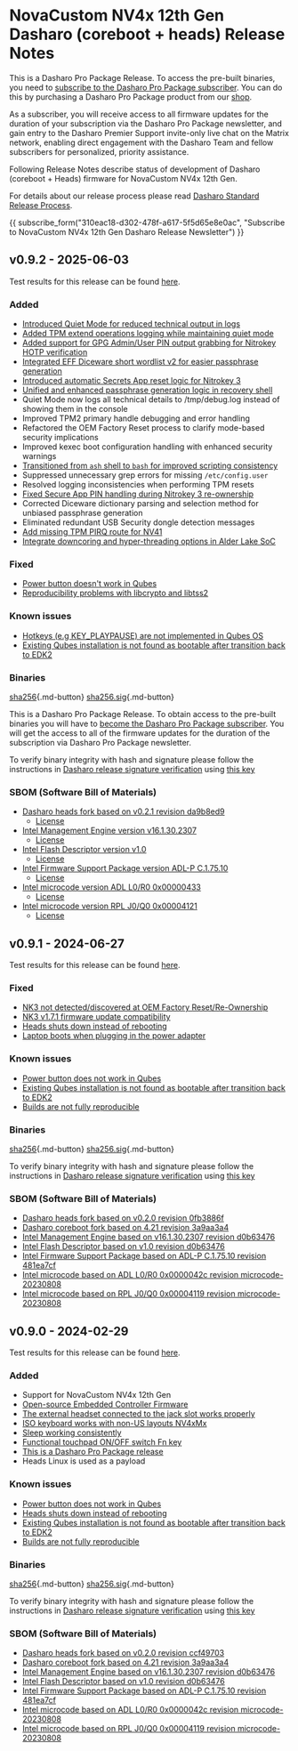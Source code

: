 # NovaCustom NV4x 12th Gen Dasharo (coreboot + heads) Release Notes

This is a Dasharo Pro Package Release. To access the pre-built binaries,
you need to [subscribe to the Dasharo Pro Package subscriber](https://docs.dasharo.com/ways-you-can-help-us/#become-a-dasharo-pro-package-subscriber).
You can do this by purchasing a Dasharo Pro Package product from our [shop](https://shop.3mdeb.com/shop/dasharo-pro-package/1-year-dasharo-entry-subscription-for-network-appliance/).

As a subscriber, you will receive access to all firmware updates for the
duration of your subscription via the Dasharo Pro Package newsletter,
and gain entry to the Dasharo Premier Support invite-only live chat on
the Matrix network, enabling direct engagement with the Dasharo Team and fellow
subscribers for personalized, priority assistance.

Following Release Notes describe status of development of Dasharo (coreboot +
Heads) firmware for NovaCustom NV4x 12th Gen.

For details about our release process please read
[Dasharo Standard Release Process](../../dev-proc/standard-release-process.md).

{{ subscribe_form("310eac18-d302-478f-a617-5f5d65e8e0ac",
"Subscribe to NovaCustom NV4x 12th Gen Dasharo Release Newsletter") }}

## v0.9.2 - 2025-06-03

Test results for this release can be found
[here](https://docs.google.com/spreadsheets/d/1yWZ--zFPIsQhXZByf7nJIrasQYuRSf1yCi60lY_RGsQ/edit#gid=2042954457).

### Added

- [Introduced Quiet Mode for reduced technical output in logs](https://github.com/linuxboot/heads/pull/1875)
- [Added TPM extend operations logging while maintaining quiet mode](https://github.com/linuxboot/heads/pull/1875)
- [Added support for GPG Admin/User PIN output grabbing for Nitrokey HOTP verification](https://github.com/Nitrokey/nitrokey-hotp-verification/issues/38)
- [Integrated EFF Diceware short wordlist v2 for easier passphrase generation](https://www.eff.org/dice)
- [Introduced automatic Secrets App reset logic for Nitrokey 3](https://github.com/Nitrokey/nitrokey-hotp-verification/pull/43)
- [Unified and enhanced passphrase generation logic in recovery shell](https://github.com/linuxboot/heads/pull/1875)
- Quiet Mode now logs all technical details to /tmp/debug.log instead of
  showing them in the console
- Improved TPM2 primary handle debugging and error handling
- Refactored the OEM Factory Reset process to clarify mode-based security implications
- Improved kexec boot configuration handling with enhanced security warnings
- [Transitioned from `ash` shell to `bash` for improved scripting consistency](https://github.com/linuxboot/heads/pull/1875)
- Suppressed unnecessary grep errors for missing `/etc/config.user`
- Resolved logging inconsistencies when performing TPM resets
- [Fixed Secure App PIN handling during Nitrokey 3 re-ownership](https://github.com/Nitrokey/nitrokey-hotp-verification/pull/43)
- Corrected Diceware dictionary parsing and selection method for unbiased
  passphrase generation
- Eliminated redundant USB Security dongle detection messages
- [Add missing TPM PIRQ route for NV41](https://github.com/Dasharo/coreboot/commit/6cd77aa95a7ab46771874b72c7dba6b3600d9b29)
- [Integrate downcoring and hyper-threading options in Alder Lake SoC](https://github.com/Dasharo/coreboot/commit/95f8459de5b432e69cceb3735d36bca9973e6321)

### Fixed

- [Power button doesn't work in Qubes](https://github.com/Dasharo/dasharo-issues/issues/710)
- [Reproducibility problems with libcrypto and libtss2](https://github.com/linuxboot/heads/issues/1616)

### Known issues

- [Hotkeys (e.g KEY_PLAYPAUSE) are not implemented in Qubes OS](https://github.com/QubesOS/qubes-issues/issues/9698)
- [Existing Qubes installation is not found as bootable after transition back to EDK2](https://github.com/Dasharo/dasharo-issues/issues/713)

### Binaries

[sha256][novacustom_nv4x_adl_v0.9.2_heads.rom_hash]{.md-button}
[sha256.sig][novacustom_nv4x_adl_v0.9.2_heads.rom_sig]{.md-button}

This is a Dasharo Pro Package Release. To obtain access to the pre-built
binaries you will have to
[become the Dasharo Pro Package subscriber](../../ways-you-can-help-us.md#become-a-dasharo-pro-package-subscriber).
You will get the access to all of the firmware updates for the duration of the
subscription via Dasharo Pro Package newsletter.

To verify binary integrity with hash and signature please follow the
instructions in [Dasharo release signature verification](/guides/signature-verification)
using [this key](https://github.com/3mdeb/3mdeb-secpack/blob/master/customer-keys/novacustom/dasharo-release-0.9.x-for-novacustom-signing-key.asc)

### SBOM (Software Bill of Materials)

- [Dasharo heads fork based on v0.2.1 revision da9b8ed9](https://github.com/Dasharo/heads/tree/da9b8ed9)
    + [License](https://github.com/Dasharo/heads/blob/da9b8ed9/COPYING)
- [Intel Management Engine version v16.1.30.2307](https://github.com/Dasharo/dasharo-blobs/blob/32cffee4/novacustom/nv4x_adl/me.bin)
    + [License](https://github.com/Dasharo/dasharo-blobs/blob/main/licenses/pv%20intel%20obl%20software%20license%20agreement%2011.2.2017.pdf)
- [Intel Flash Descriptor version v1.0](https://github.com/Dasharo/dasharo-blobs/blob/32cffee4/novacustom/nv4x_adl/descriptor.bin)
    + [License](https://github.com/Dasharo/dasharo-blobs/blob/main/licenses/pv%20intel%20obl%20software%20license%20agreement%2011.2.2017.pdf)
- [Intel Firmware Support Package version ADL-P C.1.75.10](https://github.com/intel/FSP/tree/3819544e/AlderLakeFspBinPkg/Client/AlderLakeP)
    + [License](https://github.com/intel/FSP/blob/3819544e/FSP_License.pdf)
- [Intel microcode version ADL L0/R0 0x00000433](https://github.com/intel/Intel-Linux-Processor-Microcode-Data-Files/tree/microcode-20240514/intel-ucode/06-9a-04)
    + [License](https://github.com/intel/Intel-Linux-Processor-Microcode-Data-Files/blob/microcode-20240514/license)
- [Intel microcode version RPL J0/Q0 0x00004121](https://github.com/intel/Intel-Linux-Processor-Microcode-Data-Files/tree/microcode-20240312/intel-ucode/06-ba-02)
    + [License](https://github.com/intel/Intel-Linux-Processor-Microcode-Data-Files/blob/microcode-20240312/license)

[newsletter]: https://newsletter.3mdeb.com/subscription/RJrTXDhWR
[novacustom_nv4x_adl_v0.9.2_heads.rom_hash]: https://dl.3mdeb.com/open-source-firmware/Dasharo/novacustom_nv4x_adl/heads/v0.9.2/novacustom_nv4x_adl_v0.9.2_heads.rom.sha256
[novacustom_nv4x_adl_v0.9.2_heads.rom_sig]: https://dl.3mdeb.com/open-source-firmware/Dasharo/novacustom_nv4x_adl/heads/v0.9.2/novacustom_nv4x_adl_v0.9.2_heads.rom.sha256.sig

## v0.9.1 - 2024-06-27

Test results for this release can be found
[here](https://docs.google.com/spreadsheets/d/1yWZ--zFPIsQhXZByf7nJIrasQYuRSf1yCi60lY_RGsQ/edit#gid=2042954457).

### Fixed

- [NK3 not detected/discovered at OEM Factory Reset/Re-Ownership](https://github.com/Dasharo/dasharo-issues/issues/831)
- [NK3 v1.7.1 firmware update compatibility](https://www.nitrokey.com/blog/2024/heads-v25-and-nitrokey-3-firmware-v171-security-update)
- [Heads shuts down instead of rebooting](https://github.com/Dasharo/dasharo-issues/issues/711)
- [Laptop boots when plugging in the power adapter](https://github.com/Dasharo/dasharo-issues/issues/766)

### Known issues

- [Power button does not work in Qubes](https://github.com/Dasharo/dasharo-issues/issues/710)
- [Existing Qubes installation is not found as bootable after transition back to EDK2](https://github.com/Dasharo/dasharo-issues/issues/713)
- [Builds are not fully reproducible](https://github.com/linuxboot/heads/issues/1616)

### Binaries

[sha256][novacustom_nv4x_adl_v0.9.1_heads.rom_hash]{.md-button}
[sha256.sig][novacustom_nv4x_adl_v0.9.1_heads.rom_sig]{.md-button}

To verify binary integrity with hash and signature please follow the
instructions in [Dasharo release signature verification](../../guides/signature-verification.md)
using [this key](https://github.com/3mdeb/3mdeb-secpack/blob/master/customer-keys/novacustom/dasharo-release-0.9.x-for-novacustom-signing-key.asc)

### SBOM (Software Bill of Materials)

- [Dasharo heads fork based on v0.2.0 revision 0fb3886f](https://github.com/Dasharo/heads/tree/0fb3886f)
- [Dasharo coreboot fork based on 4.21 revision 3a9aa3a4](https://github.com/Dasharo/coreboot/tree/3a9aa3a4)
- [Intel Management Engine based on v16.1.30.2307 revision d0b63476](https://github.com/Dasharo/dasharo-blobs/blob/d0b63476/novacustom/nv4x_adl/me.bin)
- [Intel Flash Descriptor based on v1.0 revision d0b63476](https://github.com/Dasharo/dasharo-blobs/blob/d0b63476/novacustom/nv4x_adl/descriptor.bin)
- [Intel Firmware Support Package based on ADL-P C.1.75.10 revision 481ea7cf](https://github.com/intel/FSP/tree/481ea7cf/AlderLakeFspBinPkg/Client/AlderLakeP)
- [Intel microcode based on ADL L0/R0 0x0000042c revision microcode-20230808](https://github.com/intel/Intel-Linux-Processor-Microcode-Data-Files/tree/microcode-20230808/intel-ucode/06-9a-04)
- [Intel microcode based on RPL J0/Q0 0x00004119 revision microcode-20230808](https://github.com/intel/Intel-Linux-Processor-Microcode-Data-Files/tree/microcode-20230808/intel-ucode/06-ba-02)

## v0.9.0 - 2024-02-29

Test results for this release can be found
[here](https://docs.google.com/spreadsheets/d/1yWZ--zFPIsQhXZByf7nJIrasQYuRSf1yCi60lY_RGsQ/edit#gid=2042954457).

### Added

- Support for NovaCustom NV4x 12th Gen
- [Open-source Embedded Controller Firmware](https://docs.dasharo.com/unified/novacustom/recovery/#ec-firmware-recovery)
- [The external headset connected to the jack slot works properly](https://github.com/Dasharo/dasharo-issues/issues/254)
- [ISO keyboard works with non-US layouts NV4xMx](https://github.com/Dasharo/dasharo-issues/issues/259)
- [Sleep working consistently](https://github.com/Dasharo/dasharo-issues/issues/261)
- [Functional touchpad ON/OFF switch Fn key](https://github.com/Dasharo/dasharo-issues/issues/38)
- [This is a Dasharo Pro Package release](https://docs.dasharo.com/dev-proc/versioning/#dasharo-pro-package-releases)
- Heads Linux is used as a payload

### Known issues

- [Power button does not work in Qubes](https://github.com/Dasharo/dasharo-issues/issues/710)
- [Heads shuts down instead of rebooting](https://github.com/Dasharo/dasharo-issues/issues/711)
- [Existing Qubes installation is not found as bootable after transition back to EDK2](https://github.com/Dasharo/dasharo-issues/issues/713)
- [Builds are not fully reproducible](https://github.com/linuxboot/heads/issues/1616)

### Binaries

[sha256][novacustom_nv4x_adl_v0.9.0_heads.rom_hash]{.md-button}
[sha256.sig][novacustom_nv4x_adl_v0.9.0_heads.rom_sig]{.md-button}

To verify binary integrity with hash and signature please follow the
instructions in [Dasharo release signature verification](../../guides/signature-verification.md)
using [this key](https://github.com/3mdeb/3mdeb-secpack/blob/master/customer-keys/novacustom/dasharo-release-0.9.x-for-novacustom-signing-key.asc)

### SBOM (Software Bill of Materials)

- [Dasharo heads fork based on v0.2.0 revision ccf49703](https://github.com/Dasharo/heads/tree/ccf49703)
- [Dasharo coreboot fork based on 4.21 revision 3a9aa3a4](https://github.com/Dasharo/coreboot/tree/3a9aa3a4)
- [Intel Management Engine based on v16.1.30.2307 revision d0b63476](https://github.com/Dasharo/dasharo-blobs/blob/d0b63476/novacustom/nv4x_adl/me.bin)
- [Intel Flash Descriptor based on v1.0 revision d0b63476](https://github.com/Dasharo/dasharo-blobs/blob/d0b63476/novacustom/nv4x_adl/descriptor.bin)
- [Intel Firmware Support Package based on ADL-P C.1.75.10 revision 481ea7cf](https://github.com/intel/FSP/tree/481ea7cf/AlderLakeFspBinPkg/Client/AlderLakeP)
- [Intel microcode based on ADL L0/R0 0x0000042c revision microcode-20230808](https://github.com/intel/Intel-Linux-Processor-Microcode-Data-Files/tree/microcode-20230808/intel-ucode/06-9a-04)
- [Intel microcode based on RPL J0/Q0 0x00004119 revision microcode-20230808](https://github.com/intel/Intel-Linux-Processor-Microcode-Data-Files/tree/microcode-20230808/intel-ucode/06-ba-02)

[novacustom_nv4x_adl_v0.9.1_heads.rom_hash]: https://dl.3mdeb.com/open-source-firmware/Dasharo/novacustom_nv4x_adl/heads/v0.9.1/novacustom_nv4x_adl_v0.9.1_heads.rom.sha256
[novacustom_nv4x_adl_v0.9.1_heads.rom_sig]: https://dl.3mdeb.com/open-source-firmware/Dasharo/novacustom_nv4x_adl/heads/v0.9.1/novacustom_nv4x_adl_v0.9.1_heads.rom.sha256.sig
[novacustom_nv4x_adl_v0.9.0_heads.rom_hash]: https://dl.3mdeb.com/open-source-firmware/Dasharo/novacustom_nv4x_adl/heads/v0.9.0/novacustom_nv4x_adl_v0.9.0_heads.rom.sha256
[novacustom_nv4x_adl_v0.9.0_heads.rom_sig]: https://dl.3mdeb.com/open-source-firmware/Dasharo/novacustom_nv4x_adl/heads/v0.9.0/novacustom_nv4x_adl_v0.9.0_heads.rom.sha256.sig
